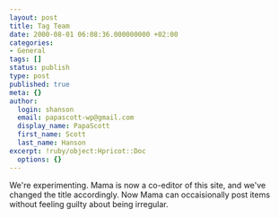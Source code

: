 ```yaml
---
layout: post
title: Tag Team
date: 2000-08-01 06:08:36.000000000 +02:00
categories:
- General
tags: []
status: publish
type: post
published: true
meta: {}
author:
  login: shanson
  email: papascott-wp@gmail.com
  display_name: PapaScott
  first_name: Scott
  last_name: Hanson
excerpt: !ruby/object:Hpricot::Doc
  options: {}
---
```

<p>We're experimenting. Mama is now a co-editor of this site, and we've changed the title accordingly. Now Mama can occaisionally post items without feeling guilty about being irregular.</p>
